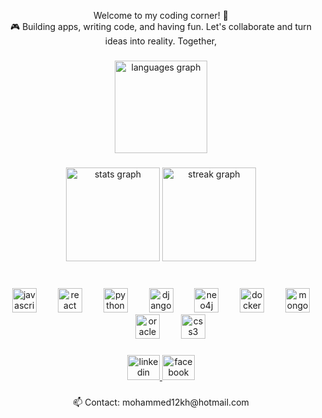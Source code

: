 <p align="center">Welcome to my coding corner! 🚀<br>🎮 Building apps, writing code, and having fun. Let's collaborate and turn ideas into reality. Together,</p>

###

<div align="center">
  <img src="https://github-readme-stats.vercel.app/api/top-langs?username=Mohammed12Khair&locale=en&hide_title=true&layout=compact&card_width=320&langs_count=6&theme=radical&hide_border=true&order=2" height="148" alt="languages graph"  />
</div>

###

<div align="center">
  <img src="https://github-readme-stats.vercel.app/api?username=Mohammed12Khair&hide_title=false&hide_rank=true&show_icons=true&include_all_commits=false&count_private=true&disable_animations=false&theme=radical&locale=en&hide_border=true&order=1" height="150" alt="stats graph"  />
  <img src="https://streak-stats.demolab.com?user=Mohammed12Khair&locale=en&mode=daily&theme=radical&hide_border=true&border_radius=5&order=3" height="150" alt="streak graph"  />
</div>

###

<br clear="both">

<div align="center">
  <img src="https://cdn.jsdelivr.net/gh/devicons/devicon/icons/javascript/javascript-original.svg" height="39" alt="javascript logo"  />
  <img width="26" />
  <img src="https://cdn.jsdelivr.net/gh/devicons/devicon/icons/react/react-original.svg" height="39" alt="react logo"  />
  <img width="26" />
  <img src="https://cdn.jsdelivr.net/gh/devicons/devicon/icons/python/python-original.svg" height="39" alt="python logo"  />
  <img width="26" />
  <img src="https://cdn.jsdelivr.net/gh/devicons/devicon/icons/django/django-plain.svg" height="39" alt="django logo"  />
  <img width="26" />
  <img src="https://cdn.jsdelivr.net/gh/devicons/devicon/icons/neo4j/neo4j-original.svg" height="39" alt="neo4j logo"  />
  <img width="26" />
  <img src="https://cdn.jsdelivr.net/gh/devicons/devicon/icons/docker/docker-original.svg" height="39" alt="docker logo"  />
  <img width="26" />
  <img src="https://cdn.jsdelivr.net/gh/devicons/devicon/icons/mongodb/mongodb-original.svg" height="39" alt="mongodb logo"  />
  <img width="26" />
  <img src="https://cdn.jsdelivr.net/gh/devicons/devicon/icons/oracle/oracle-original.svg" height="39" alt="oracle logo"  />
  <img width="26" />
 
  <img src="https://cdn.jsdelivr.net/gh/devicons/devicon/icons/css3/css3-original.svg" height="39" alt="css3 logo"  />
</div>

###

<div align="center">
  <a href="https://www.linkedin.com/in/mohammedkhairtarig/" target="_blank">
    <img src="https://raw.githubusercontent.com/maurodesouza/profile-readme-generator/master/src/assets/icons/social/linkedin/default.svg" width="52" height="40" alt="linkedin logo"  />
  </a>
  <a href="https://www.facebook.com/mohammedkhair.m/" target="_blank">
    <img src="https://raw.githubusercontent.com/maurodesouza/profile-readme-generator/master/src/assets/icons/social/facebook/default.svg" width="52" height="40" alt="facebook logo"  />
  </a>
</div>

###

<p align="center">📫 Contact: mohammed12kh@hotmail.com</p>

###
